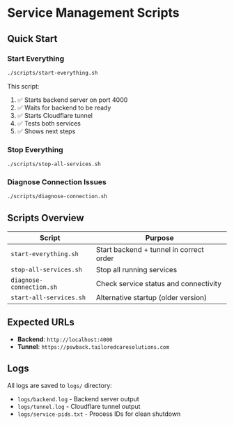# Service Management Scripts

## Quick Start

### Start Everything
```bash
./scripts/start-everything.sh
```

This script:
1. ✅ Starts backend server on port 4000
2. ✅ Waits for backend to be ready
3. ✅ Starts Cloudflare tunnel
4. ✅ Tests both services
5. ✅ Shows next steps

### Stop Everything
```bash
./scripts/stop-all-services.sh
```

### Diagnose Connection Issues
```bash
./scripts/diagnose-connection.sh
```

## Scripts Overview

| Script | Purpose |
|--------|---------|
| `start-everything.sh` | Start backend + tunnel in correct order |
| `stop-all-services.sh` | Stop all running services |
| `diagnose-connection.sh` | Check service status and connectivity |
| `start-all-services.sh` | Alternative startup (older version) |

## Expected URLs

- **Backend**: `http://localhost:4000`
- **Tunnel**: `https://pswback.tailoredcaresolutions.com`

## Logs

All logs are saved to `logs/` directory:
- `logs/backend.log` - Backend server output
- `logs/tunnel.log` - Cloudflare tunnel output
- `logs/service-pids.txt` - Process IDs for clean shutdown

